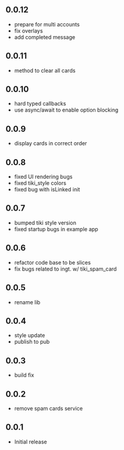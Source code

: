 ## 0.0.12

* prepare for multi accounts
* fix overlays
* add completed message

## 0.0.11

* method to clear all cards

## 0.0.10

* hard typed callbacks
* use async/await to enable option blocking

## 0.0.9

* display cards in correct order

## 0.0.8

* fixed UI rendering bugs
* fixed tiki_style colors
* fixed bug with isLinked init

## 0.0.7

* bumped tiki style version
* fixed startup bugs in example app

## 0.0.6

* refactor code base to be slices
* fix bugs related to ingt. w/ tiki_spam_card

## 0.0.5

* rename lib

## 0.0.4

* style update
* publish to pub

## 0.0.3

* build fix

## 0.0.2

* remove spam cards service

## 0.0.1

* Initial release
